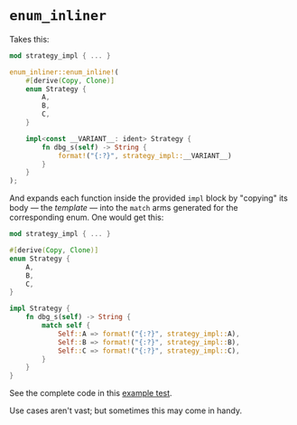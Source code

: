 # `enum_inliner`

Takes this:

```rs
mod strategy_impl { ... }

enum_inliner::enum_inline!(
    #[derive(Copy, Clone)]
    enum Strategy {
        A,
        B,
        C,
    }

    impl<const __VARIANT__: ident> Strategy {
        fn dbg_s(self) -> String {
            format!("{:?}", strategy_impl::__VARIANT__)
        }
    }
);
```

And expands each function inside the provided `impl` block by "copying" its body
— the *template* — into the `match` arms generated for the corresponding enum.
One would get this:

```rs
mod strategy_impl { ... }

#[derive(Copy, Clone)]
enum Strategy {
    A,
    B,
    C,
}

impl Strategy {
    fn dbg_s(self) -> String {
        match self {
            Self::A => format!("{:?}", strategy_impl::A),
            Self::B => format!("{:?}", strategy_impl::B),
            Self::C => format!("{:?}", strategy_impl::C),
        }
    }
}
```

See the complete code in this [example test].

[example test]: https://github.com/lffg/enum_inliner/blob/main/tests/compiles.rs

Use cases aren't vast; but sometimes this may come in handy.
